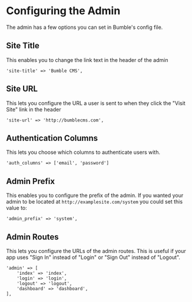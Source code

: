 # Configuring the Admin

The admin has a few options you can set in Bumble's config file.

## Site Title

This enables you to change the link text in the header of the admin

    'site-title' => 'Bumble CMS',

## Site URL

This lets you configure the URL a user is sent to when they click the "Visit Site" link in the header

    'site-url' => 'http://bumblecms.com',

## Authentication Columns

This lets you choose which columns to authenticate users with.

    'auth_columns' => ['email', 'password']

## Admin Prefix

This enables you to configure the prefix of the admin. If you wanted your admin to be located at `http://examplesite.com/system` you could set this value to:

    'admin_prefix' => 'system',

## Admin Routes

This lets you configure the URLs of the admin routes. This is useful if your app uses "Sign In" instead of "Login" or "Sign Out" instead of "Logout".

    'admin' => [
        'index' => 'index',
        'login' => 'login',
        'logout' => 'logout',
        'dashboard' => 'dashboard',
    ],